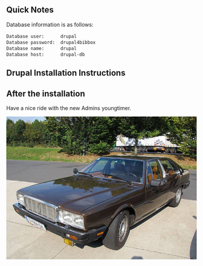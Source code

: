 ## Quick Notes

Database information is as follows:

```
Database user:      drupal
Database password:  drupal4bibbox
Database name:      drupal
Database host:      drupal-db
```


## Drupal Installation Instructions 






## After the installation

Have a nice ride with the new Admins youngtimer.

![FINAL](install-screen-final.jpg)
